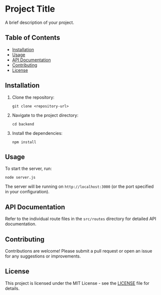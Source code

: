 # Project Title

A brief description of your project.

## Table of Contents

- [Installation](#installation)
- [Usage](#usage)
- [API Documentation](#api-documentation)
- [Contributing](#contributing)
- [License](#license)

## Installation

1. Clone the repository:
   ```
   git clone <repository-url>
   ```
2. Navigate to the project directory:
   ```
   cd backend
   ```
3. Install the dependencies:
   ```
   npm install
   ```

## Usage

To start the server, run:
```
node server.js
```
The server will be running on `http://localhost:3000` (or the port specified in your configuration).

## API Documentation

Refer to the individual route files in the `src/routes` directory for detailed API documentation.

## Contributing

Contributions are welcome! Please submit a pull request or open an issue for any suggestions or improvements.

## License

This project is licensed under the MIT License - see the [LICENSE](LICENSE) file for details.